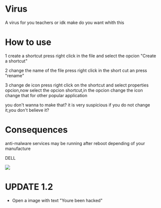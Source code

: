 # Virus
A virus for you teachers or idk make do you want whith this

# How to use 

1 create a shortcut
press right click in the file and select the opcion "Create a shortcut"

2 change the name of the file
press right click in the short cut an press "rename"

3 change de icon 
press right click on the shortcut and select properties opcion,now select the opcion shortcut,in the opcion change the icon change that for other popular application

you don't wanna to make that? it is very suspicious if you do not change it,you don't believe it?

# Consequences

anti-malware services may be running after reboot depending of your manufacture

DELL

<img src="https://cdn.discordapp.com/attachments/650066826243604493/1078413749280591912/image.png">


# UPDATE 1.2
- Open a image with text "Youre been hacked"
